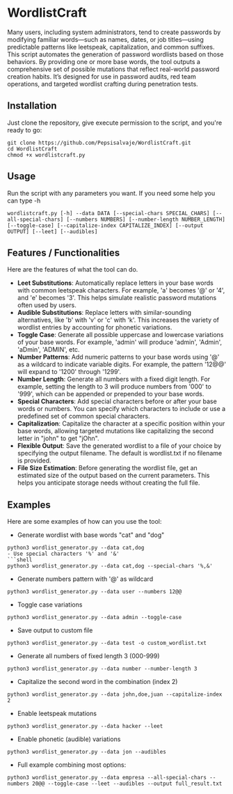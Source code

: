 # WordlistCraft

Many users, including system administrators, tend to create passwords by modifying familiar words—such as names, dates, or job titles—using predictable patterns like leetspeak, capitalization, and common suffixes. This script automates the generation of password wordlists based on those behaviors. By providing one or more base words, the tool outputs a comprehensive set of possible mutations that reflect real-world password creation habits. It’s designed for use in password audits, red team operations, and targeted wordlist crafting during penetration tests.

## Installation
Just clone the repository, give execute permission to the script, and you're ready to go:
``` shell
git clone https://github.com/Pepsisalvaje/WordlistCraft.git
cd WordlistCraft
chmod +x wordlistcraft.py
```
## Usage
Run the script with any parameters you want. If you need some help you can type -h
``` shell
wordlistcraft.py [-h] --data DATA [--special-chars SPECIAL_CHARS] [--all-special-chars] [--numbers NUMBERS] [--number-length NUMBER_LENGTH] [--toggle-case] [--capitalize-index CAPITALIZE_INDEX] [--output OUTPUT] [--leet] [--audibles]
```
## Features / Functionalities
Here are the features of what the tool can do.

- **Leet Substitutions**: Automatically replace letters in your base words with common leetspeak characters. For example, 'a' becomes '@' or '4', and 'e' becomes '3'. This helps simulate realistic password mutations often used by users.
- **Audible Substitutions**: Replace letters with similar-sounding alternatives, like 'b' with 'v' or 'c' with 'k'. This increases the variety of wordlist entries by accounting for phonetic variations.
- **Toggle Case**: Generate all possible uppercase and lowercase variations of your base words. For example, 'admin' will produce 'admin', 'Admin', 'aDmin', 'ADMIN', etc.
- **Number Patterns**: Add numeric patterns to your base words using '@' as a wildcard to indicate variable digits. For example, the pattern '12@@' will expand to '1200' through '1299'.
- **Number Length**: Generate all numbers with a fixed digit length. For example, setting the length to 3 will produce numbers from '000' to '999', which can be appended or prepended to your base words.
- **Special Characters**: Add special characters before or after your base words or numbers. You can specify which characters to include or use a predefined set of common special characters.
- **Capitalization**: Capitalize the character at a specific position within your base words, allowing targeted mutations like capitalizing the second letter in "john" to get "jOhn".
- **Flexible Output**: Save the generated wordlist to a file of your choice by specifying the output filename. The default is wordlist.txt if no filename is provided.
- **File Size Estimation**: Before generating the wordlist file, get an estimated size of the output based on the current parameters. This helps you anticipate storage needs without creating the full file.

## Examples
Here are some examples of how can you use the tool:
- Generate wordlist with base words "cat" and "dog"
```shell
python3 wordlist_generator.py --data cat,dog
- Use special characters '%' and '&'
```shell
python3 wordlist_generator.py --data cat,dog --special-chars '%,&'
```
- Generate numbers pattern with '@' as wildcard
```shell
python3 wordlist_generator.py --data user --numbers 12@@
```
- Toggle case variations
```shell
python3 wordlist_generator.py --data admin --toggle-case
```
- Save output to custom file
```shell
python3 wordlist_generator.py --data test -o custom_wordlist.txt
```
- Generate all numbers of fixed length 3 (000-999)
```shell
python3 wordlist_generator.py --data number --number-length 3
```
- Capitalize the second word in the combination (index 2)
```shell
python3 wordlist_generator.py --data john,doe,juan --capitalize-index 2
```
- Enable leetspeak mutations
```shell
python3 wordlist_generator.py --data hacker --leet
```
- Enable phonetic (audible) variations
```shell
python3 wordlist_generator.py --data jon --audibles
```
- Full example combining most options:
```shell
python3 wordlist_generator.py --data empresa --all-special-chars --numbers 20@@ --toggle-case --leet --audibles --output full_result.txt
```

